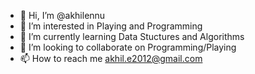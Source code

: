 - 👋 Hi, I’m @akhilennu
- 👀 I’m interested in Playing and Programming
- 🌱 I’m currently learning Data Stuctures and Algorithms
- 💞️ I’m looking to collaborate on Programming/Playing
- 📫 How to reach me akhil.e2012@gmail.com

<!---
akhilennu/akhilennu is a ✨ special ✨ repository because its `README.md` (this file) appears on your GitHub profile.
You can click the Preview link to take a look at your changes.
--->
